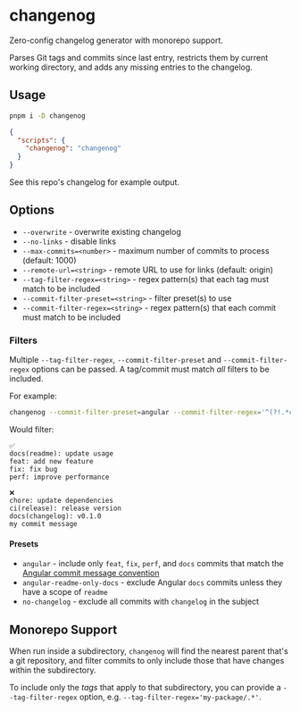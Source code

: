 # changenog

Zero-config changelog generator with monorepo support.

Parses Git tags and commits since last entry, restricts them by current working directory, and adds any missing entries to the changelog.

## Usage

```bash
pnpm i -D changenog
```

```json
{
  "scripts": {
    "changenog": "changenog"
  }
}
```

See this repo's changelog for example output.

## Options

- `--overwrite` - overwrite existing changelog
- `--no-links` - disable links
- `--max-commits=<number>` - maximum number of commits to process (default: 1000)
- `--remote-url=<string>` - remote URL to use for links (default: origin)
- `--tag-filter-regex=<string>` - regex pattern(s) that each tag must match to be included
- `--commit-filter-preset=<string>` - filter preset(s) to use
- `--commit-filter-regex=<string>` - regex pattern(s) that each commit must match to be included

### Filters

Multiple `--tag-filter-regex`, `--commit-filter-preset` and `--commit-filter-regex` options can be passed. A tag/commit must match _all_ filters to be included.

For example:

```sh
changenog --commit-filter-preset=angular --commit-filter-regex='^(?!.*changelog).*$'
```

Would filter:

```
✅
docs(readme): update usage
feat: add new feature
fix: fix bug
perf: improve performance

❌
chore: update dependencies
ci(release): release version
docs(changelog): v0.1.0
my commit message
```

#### Presets

- `angular` - include only `feat`, `fix`, `perf`, and `docs` commits that match the [Angular commit message convention](https://github.com/angular/angular/blob/22b96b9/CONTRIBUTING.md#-commit-message-guidelines)
- `angular-readme-only-docs` - exclude Angular `docs` commits unless they have a scope of `readme`
- `no-changelog` - exclude all commits with `changelog` in the subject

## Monorepo Support

When run inside a subdirectory, `changenog` will find the nearest parent that's a git repository, and filter commits to only include those that have changes within the subdirectory.

To include only the _tags_ that apply to that subdirectory, you can provide a `--tag-filter-regex` option, e.g. `--tag-filter-regex='my-package/.*'`.
